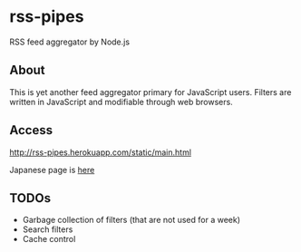 rss-pipes
=========

RSS feed aggregator by Node.js

About
-----

This is yet another feed aggregator primary for JavaScript users.
Filters are written in JavaScript and modifiable through web browsers.

Access
------

<http://rss-pipes.herokuapp.com/static/main.html>

Japanese page is [here](https://dai-shi.github.com/rss-pipes/)


TODOs
-----

* Garbage collection of filters (that are not used for a week)
* Search filters
* Cache control
